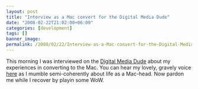 ```yaml
---
layout: post
title: "Interview as a Mac convert for the Digital Media Dude"
date: "2008-02-22T21:02:00+06:00"
categories: [development]
tags: []
banner_image: 
permalink: /2008/02/22/Interview-as-a-Mac-convert-for-the-Digital-Media-Dude
---
```


This morning I was interviewed on the <a href="http://www.thedigitalmediadude.com/">Digital Media Dude</a> about my experiences in converting to the Mac. You can hear my lovely, gravely voice <a href="http://www.thedigitalmediadude.com/2008/02/22/confession-2-raymond-camden-web-developer-turned-born-again-mac-user/">here</a> as I mumble semi-coherently about life as a Mac-head. Now pardon me while I recover by playin some WoW.
